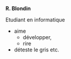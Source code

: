 __R. Blondin__

Etudiant en informatique
   * aime 
       * développer,
       * rire
   * déteste le gris
etc.